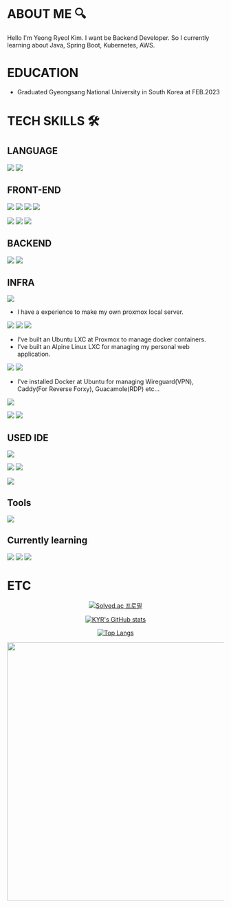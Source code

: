 # ABOUT ME 🔍
Hello I'm Yeong Ryeol Kim. I want be Backend Developer. So I currently learning about Java, Spring Boot, Kubernetes, AWS.

# EDUCATION
- Graduated Gyeongsang National University in South Korea at FEB.2023

# TECH SKILLS 🛠

## LANGUAGE
<img src="https://img.shields.io/badge/C-A8B9CC?style=for-the-badge&logo=C&logoColor=white"/> <img src="https://img.shields.io/badge/Java-007396?style=for-the-badge&logo=Java&logoColor=white"/>

## FRONT-END
<img src="https://img.shields.io/badge/HTML-E34F26?style=for-the-badge&logo=HTML5&logoColor=white"/> <img src="https://img.shields.io/badge/CSS3-1572B6?style=for-the-badge&logo=CSS3&logoColor=white"/> <img src="https://img.shields.io/badge/JavaScript-F7DF1E?style=for-the-badge&logo=javascript&logoColor=black"/> <img src="https://img.shields.io/badge/Typescript-3178C6?style=for-the-badge&logo=Typescript&logoColor=white"/>

<img src="https://img.shields.io/badge/React-61DAFB?style=for-the-badge&logo=React&logoColor=black"/> <img src="https://img.shields.io/badge/Redux-764ABC?style=for-the-badge&logo=Redux&logoColor=white"/> <img src="https://img.shields.io/badge/styled components-DB7093?style=for-the-badge&logo=styled-components&logoColor=white"/>

## BACKEND
<img src="https://img.shields.io/badge/Node.js-339933?style=for-the-badge&logo=Node.js&logoColor=white"/> <img src="https://img.shields.io/badge/JSON-000000?style=for-the-badge&logo=json&logoColor=white"/>

## INFRA
<img src="https://img.shields.io/badge/Proxmox-E57000?style=for-the-badge&logo=Proxmox&logoColor=white"/>

- I have a experience to make my own proxmox local server.

<img src="https://img.shields.io/badge/lxc-333333?style=for-the-badge&logo=linuxcontainers&logoColor=white"/> <img src="https://img.shields.io/badge/Ubuntu-E95420?style=for-the-badge&logo=Ubuntu&logoColor=white"/> <img src="https://img.shields.io/badge/Alpine Linux-0D597F?style=for-the-badge&logo=Alpine Linux&logoColor=white"/>

- I've built an Ubuntu LXC at Proxmox to manage docker containers.
- I've built an Alpine Linux LXC for managing my personal web application.

<img src="https://img.shields.io/badge/Docker-2496ED?style=for-the-badge&logo=Docker&logoColor=white"/> <img src="https://img.shields.io/badge/Portainer-13BEF9?style=for-the-badge&logo=Portainer&logoColor=white"/>

- I've installed Docker at Ubuntu for managing Wireguard(VPN), Caddy(For Reverse Forxy), Guacamole(RDP) etc...

<img src="https://img.shields.io/badge/MySQL-4479A1?style=for-the-badge&logo=MySQL&logoColor=white"/>

<img src="https://img.shields.io/badge/Wireguard-88171A?style=for-the-badge&logo=Wireguard&logoColor=white"/> <img src="https://img.shields.io/badge/Guacamole-365537?style=for-the-badge&logo=Guacamole&logoColor=white"/>

## USED IDE
<img src="https://img.shields.io/badge/Visual Studio Code-007ACC?style=for-the-badge&logo=Visual Studio Code&logoColor=white"/>

<img src="https://img.shields.io/badge/IntelliJ IDEA-000000?style=for-the-badge&logo=IntelliJIDEA&logoColor=white"/> <img src="https://img.shields.io/badge/WebStorm-000000?style=for-the-badge&logo=WebStorm&logoColor=white"/>

<img src="https://img.shields.io/badge/Xcode-147EFB?style=for-the-badge&logo=Xcode&logoColor=white"/>

## Tools
<img src="https://img.shields.io/badge/Postman-FF6C37?style=for-the-badge&logo=Postman&logoColor=white"/>

## Currently learning
<img src="https://img.shields.io/badge/SpringBoot-6DB33F?style=for-the-badge&logo=Spring Boot&logoColor=white"/>
<!--<img src="https://img.shields.io/badge/Bootstrap-7952B3?style=for-the-badge&logo=bootstrap&logoColor=white"/>-->
<img src="https://img.shields.io/badge/MongoDB-47A248?style=for-the-badge&logo=MongoDB&logoColor=white"/>
<img src="https://img.shields.io/badge/Amazon AWS-232F3E?style=for-the-badge&logo=amazonaws&logoColor=white"/> 

# ETC
<div align="center">
  
[![Solved.ac 프로필](http://mazassumnida.wtf/api/v2/generate_badge?boj=freekyr7529)](https://solved.ac/freekyr7529)

[![KYR's GitHub stats](https://github-readme-stats.vercel.app/api?username=EndlessMilkyway)](https://github.com/EndlessMilkyway)
  
[![Top Langs](https://github-readme-stats.vercel.app/api/top-langs/?username=EndlessMilkyway&layout=compact)](https://github.com/EndlessMilkyway)
  
<img width="600" src="https://wakatime.com/share/@endlessmilkyway/cad7ff58-8625-411e-9356-40a32ebd4436.svg">
</div>
